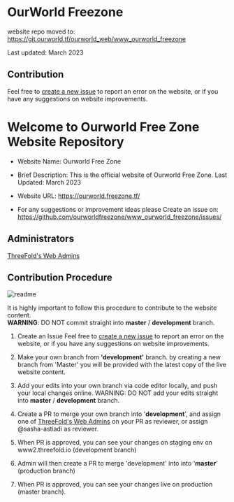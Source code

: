 # OurWorld Freezone

website repo moved to:
https://git.ourworld.tf/ourworld_web/www_ourworld_freezone

Last updated: March 2023

## Contribution

Feel free to [create a new issue](https://git.ourworld.tf/tfgrid/circle_web_presence/issues)  to report an error on the website, or if you have any suggestions on website improvements. 

# Welcome to Ourworld Free Zone Website Repository

- Website Name: Ourworld Free Zone
- Brief Description: This is the official website of Ourworld Free Zone.
Last Updated: March 2023

- Website URL: https://ourworld.freezone.tf/

- For any suggestions or improvement ideas please 
Create an issue on: https://github.com/ourworldfreezone/www_ourworld_freezone/issues/

## Administrators
[ThreeFold's Web Admins](https://github.com/orgs/threefoldfoundation/teams/team_web_admin)

## Contribution Procedure

![readme](https://user-images.githubusercontent.com/43240801/236867088-56c95abd-510c-4202-b0c5-317cdfb75cb3.png)

It is highly important to follow this procedure to contribute to the website content. <br>
__WARNING__: DO NOT commit straight into __master__ / __development__ branch.

1. Create an Issue
Feel free to [create a new issue](https://git.ourworld.tf/tfgrid/circle_web_presence/issues)  to report an error on the website, or if you have any suggestions on website improvements. 

2. Make your own branch from __'development'__ branch.
by creating a new branch from 'Master' you will be provided with the latest copy of the live website content.

3. Add your edits into your own branch via code editor locally, and push your local changes online. WARNING: DO NOT add your edits straight into __master__ / __development__ branch.

5. Create a PR to merge your own branch into '**development**', and assign one of [ThreeFold's Web Admins](https://github.com/orgs/threefoldfoundation/teams/team_web_admin) on your PR as reviewer, or assign @sasha-astiadi as reviewer.

7. When PR is approved, you can see your changes on staging env on www2.threefold.io (development branch)

8. Admin will then create a PR to merge 'development' into into '**master**' (production branch)

10. When PR is approved, you can see your changes live on production  (master branch).





